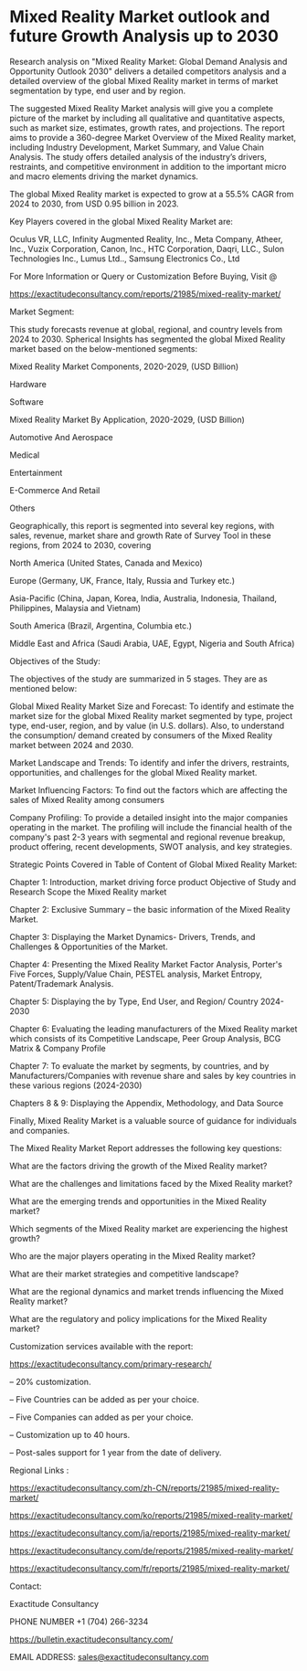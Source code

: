 # Mixed Reality Market outlook and future Growth Analysis up to 2030

Research analysis on "Mixed Reality Market: Global Demand Analysis and Opportunity Outlook 2030" delivers a detailed competitors analysis and a detailed overview of the global Mixed Reality market in terms of market segmentation by type, end user and by region.

The suggested Mixed Reality Market analysis will give you a complete picture of the market by including all qualitative and quantitative aspects, such as market size, estimates, growth rates, and projections. The report aims to provide a 360-degree Market Overview of the Mixed Reality market, including Industry Development, Market Summary, and Value Chain Analysis. The study offers detailed analysis of the industry’s drivers, restraints, and competitive environment in addition to the important micro and macro elements driving the market dynamics.

The global Mixed Reality market is expected to grow at a 55.5% CAGR from 2024 to 2030, from USD 0.95 billion in 2023.

Key Players covered in the global Mixed Reality Market are:

Oculus VR, LLC, Infinity Augmented Reality, Inc., Meta Company, Atheer, Inc., Vuzix Corporation, Canon, Inc., HTC Corporation, Daqri, LLC., Sulon Technologies Inc., Lumus Ltd.., Samsung Electronics Co., Ltd

For More Information or Query or Customization Before Buying, Visit @

https://exactitudeconsultancy.com/reports/21985/mixed-reality-market/

Market Segment:

This study forecasts revenue at global, regional, and country levels from 2024 to 2030. Spherical Insights has segmented the global Mixed Reality market based on the below-mentioned segments:

Mixed Reality Market Components, 2020-2029, (USD Billion)

Hardware

Software

Mixed Reality Market By Application, 2020-2029, (USD Billion)

Automotive And Aerospace

Medical

Entertainment

E-Commerce And Retail

Others

Geographically, this report is segmented into several key regions, with sales, revenue, market share and growth Rate of Survey Tool in these regions, from 2024 to 2030, covering

North America (United States, Canada and Mexico)

Europe (Germany, UK, France, Italy, Russia and Turkey etc.)

Asia-Pacific (China, Japan, Korea, India, Australia, Indonesia, Thailand, Philippines, Malaysia and Vietnam)

South America (Brazil, Argentina, Columbia etc.)

Middle East and Africa (Saudi Arabia, UAE, Egypt, Nigeria and South Africa)

Objectives of the Study:

The objectives of the study are summarized in 5 stages. They are as mentioned below:

Global Mixed Reality Market Size and Forecast: To identify and estimate the market size for the global Mixed Reality market segmented by type, project type, end-user, region, and by value (in U.S. dollars). Also, to understand the consumption/ demand created by consumers of the Mixed Reality market between 2024 and 2030.

Market Landscape and Trends: To identify and infer the drivers, restraints, opportunities, and challenges for the global Mixed Reality market.

Market Influencing Factors: To find out the factors which are affecting the sales of Mixed Reality among consumers

Company Profiling: To provide a detailed insight into the major companies operating in the market. The profiling will include the financial health of the company's past 2-3 years with segmental and regional revenue breakup, product offering, recent developments, SWOT analysis, and key strategies.

Strategic Points Covered in Table of Content of Global Mixed Reality Market:

Chapter 1: Introduction, market driving force product Objective of Study and Research Scope the Mixed Reality market

Chapter 2: Exclusive Summary – the basic information of the Mixed Reality Market.

Chapter 3: Displaying the Market Dynamics- Drivers, Trends, and Challenges & Opportunities of the Market.

Chapter 4: Presenting the Mixed Reality Market Factor Analysis, Porter's Five Forces, Supply/Value Chain, PESTEL analysis, Market Entropy, Patent/Trademark Analysis.

Chapter 5: Displaying the by Type, End User, and Region/ Country 2024-2030

Chapter 6: Evaluating the leading manufacturers of the Mixed Reality market which consists of its Competitive Landscape, Peer Group Analysis, BCG Matrix & Company Profile

Chapter 7: To evaluate the market by segments, by countries, and by Manufacturers/Companies with revenue share and sales by key countries in these various regions (2024-2030)

Chapters 8 & 9: Displaying the Appendix, Methodology, and Data Source

Finally, Mixed Reality Market is a valuable source of guidance for individuals and companies.

The Mixed Reality Market Report addresses the following key questions:

What are the factors driving the growth of the Mixed Reality market?

What are the challenges and limitations faced by the Mixed Reality market?

What are the emerging trends and opportunities in the Mixed Reality market?

Which segments of the Mixed Reality market are experiencing the highest growth?

Who are the major players operating in the Mixed Reality market?

What are their market strategies and competitive landscape?

What are the regional dynamics and market trends influencing the Mixed Reality market?

What are the regulatory and policy implications for the Mixed Reality market?

Customization services available with the report:

https://exactitudeconsultancy.com/primary-research/

– 20% customization.

– Five Countries can be added as per your choice.

– Five Companies can added as per your choice.

– Customization up to 40 hours.

– Post-sales support for 1 year from the date of delivery.

Regional Links :

https://exactitudeconsultancy.com/zh-CN/reports/21985/mixed-reality-market/

https://exactitudeconsultancy.com/ko/reports/21985/mixed-reality-market/

https://exactitudeconsultancy.com/ja/reports/21985/mixed-reality-market/

https://exactitudeconsultancy.com/de/reports/21985/mixed-reality-market/

https://exactitudeconsultancy.com/fr/reports/21985/mixed-reality-market/

Contact:

Exactitude Consultancy

PHONE NUMBER +1 (704) 266-3234

https://bulletin.exactitudeconsultancy.com/

EMAIL ADDRESS: sales@exactitudeconsultancy.com
